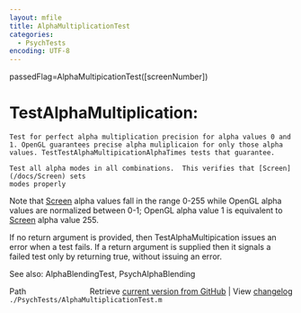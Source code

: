 ```yaml
---
layout: mfile
title: AlphaMultiplicationTest
categories:
  - PsychTests
encoding: UTF-8
---
```


passedFlag=AlphaMultipicationTest\(\[screenNumber\]\)

# TestAlphaMultiplication:

    Test for perfect alpha multiplication precision for alpha values 0 and
    1. OpenGL guarantees precise alpha muliplicaion for only those alpha
    values. TestTestAlphaMultipicationAlphaTimes tests that guarantee.

    Test all alpha modes in all combinations.  This verifies that [Screen](/docs/Screen) sets
    modes properly

Note that [Screen](/docs/Screen) alpha values fall in the range 0-255 while OpenGL alpha
values are normalized between 0-1; OpenGL alpha value 1 is equivalent to
[Screen](/docs/Screen) alpha value 255.

If no return argument is provided, then TestAlphaMultipication issues an error
when a test fails.  If a return argument is supplied then it signals a
failed test only by returning true, without issuing an error.

See also: AlphaBlendingTest, PsychAlphaBlending


<div class="code_header" style="text-align:right;">
  <span style="float:left;">Path&nbsp;&nbsp;</span> <span class="counter">Retrieve <a href=
  "https://raw.github.com/Psychtoolbox-3/Psychtoolbox-3/beta/./PsychTests/AlphaMultiplicationTest.m">current version from GitHub</a> | View <a href=
  "https://github.com/Psychtoolbox-3/Psychtoolbox-3/commits/beta/./PsychTests/AlphaMultiplicationTest.m">changelog</a></span>
</div>
<div class="code">
  <code>./PsychTests/AlphaMultiplicationTest.m</code>
</div>
